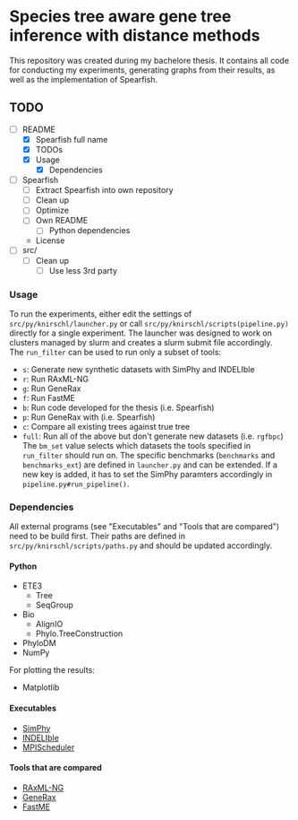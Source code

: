 # Species tree aware gene tree inference with distance methods

This repository was created during my bachelore thesis. It contains all code
for conducting my experiments, generating graphs from their results, as
well as the implementation of Spearfish.

## TODO

- [ ] README
  - [X] Spearfish full name
  - [X] TODOs
  - [X] Usage
    - [X] Dependencies
- [ ] Spearfish
  - [ ] Extract Spearfish into own repository
  - [ ] Clean up
  - [ ] Optimize
  - [ ] Own README
    - [ ] Python dependencies
  - License
- [ ] src/
  - [ ] Clean up
    - [ ] Use less 3rd party 

### Usage

To run the experiments, either edit the settings of `src/py/knirschl/launcher.py`
or call `src/py/knirschl/scripts(pipeline.py)` directly for a single experiment.
The launcher was designed to work on clusters managed by slurm and creates a
slurm submit file accordingly.  
The `run_filter` can be used to run only a subset of tools:
  - `s`: Generate new synthetic datasets with SimPhy and INDELIble
  - `r`: Run RAxML-NG
  - `g`: Run GeneRax
  - `f`: Run FastME
  - `b`: Run code developed for the thesis (i.e. Spearfish)
  - `p`: Run GeneRax with (i.e. Spearfish)
  - `c`: Compare all existing trees against true tree
  - `full`: Run all of the above but don't generate new datasets (i.e. `rgfbpc`)
The `bm_set` value selects which datasets the tools specified in `run_filter`
should run on. The specific benchmarks (`benchmarks` and `benchmarks_ext`) are
defined in `launcher.py` and can be extended. If a new key is added, it has to set the SimPhy paramters accordingly in `pipeline.py#run_pipeline()`.

### Dependencies

All external programs (see "Executables" and "Tools that are compared") need to
be build first. Their paths are defined in `src/py/knirschl/scripts/paths.py` and should be updated accordingly.

#### Python

  - ETE3
    - Tree
    - SeqGroup
  - Bio
    - AlignIO
    - Phylo.TreeConstruction
  - PhyloDM
  - NumPy

For plotting the results:
  - Matplotlib

#### Executables

  - [SimPhy](https://github.com/adamallo/SimPhy)
  - [INDELIble](http://abacus.gene.ucl.ac.uk/software/indelible)
  - [MPIScheduler](https://github.com/BenoitMorel/MPIScheduler)

#### Tools that are compared

  - [RAxML-NG](https://github.com/amkozlov/raxml-ng)
  - [GeneRax](https://github.com/BenoitMorel/GeneRax)
  - [FastME](http://www.atgc-montpellier.fr/fastme)
